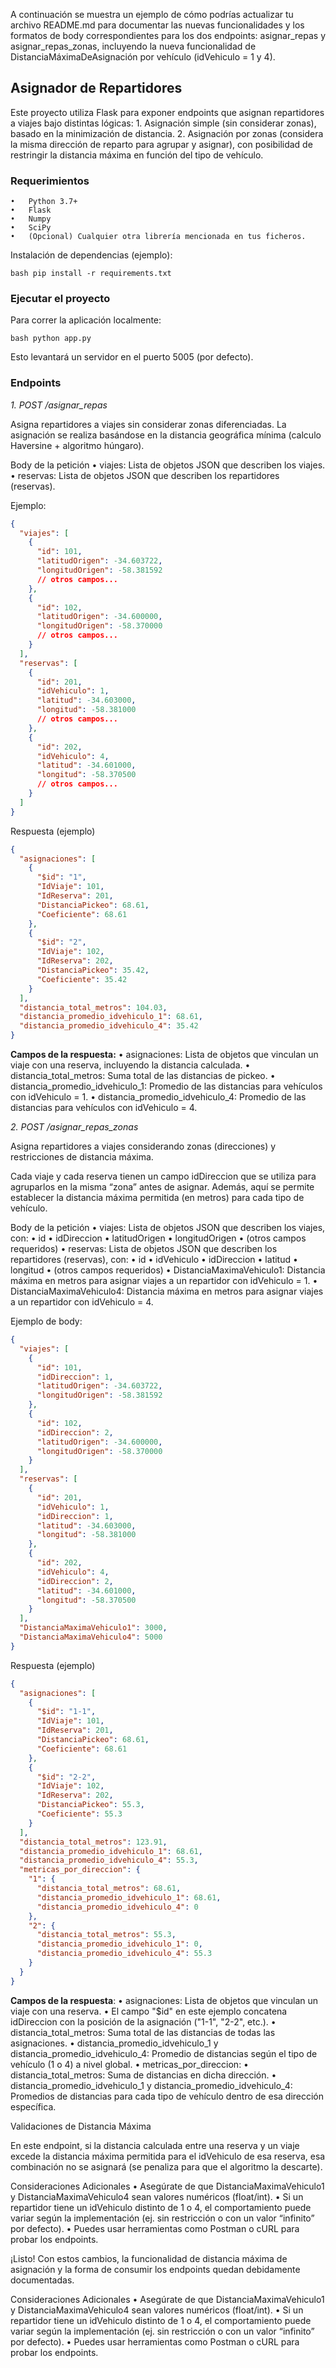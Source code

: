 A continuación se muestra un ejemplo de cómo podrías actualizar tu archivo README.md para documentar las nuevas funcionalidades y los formatos de body correspondientes para los dos endpoints: asignar_repas y asignar_repas_zonas, incluyendo la nueva funcionalidad de DistanciaMáximaDeAsignación por vehículo (idVehiculo = 1 y 4).

## Asignador de Repartidores

Este proyecto utiliza Flask para exponer endpoints que asignan repartidores a viajes bajo distintas lógicas:
	1.	Asignación simple (sin considerar zonas), basado en la minimización de distancia.
	2.	Asignación por zonas (considera la misma dirección de reparto para agrupar y asignar), con posibilidad de restringir la distancia máxima en función del tipo de vehículo.

### Requerimientos
	•	Python 3.7+
	•	Flask
	•	Numpy
	•	SciPy
	•	(Opcional) Cualquier otra librería mencionada en tus ficheros.

Instalación de dependencias (ejemplo):

```bash pip install -r requirements.txt```

### Ejecutar el proyecto

Para correr la aplicación localmente:

```bash python app.py```

Esto levantará un servidor en el puerto 5005 (por defecto).

### Endpoints

*1. POST /asignar_repas*

Asigna repartidores a viajes sin considerar zonas diferenciadas.
La asignación se realiza basándose en la distancia geográfica mínima (calculo Haversine + algoritmo húngaro).

Body de la petición
	•	viajes: Lista de objetos JSON que describen los viajes.
	•	reservas: Lista de objetos JSON que describen los repartidores (reservas).

Ejemplo:
```json 
{
  "viajes": [
    {
      "id": 101,
      "latitudOrigen": -34.603722,
      "longitudOrigen": -58.381592
      // otros campos...
    },
    {
      "id": 102,
      "latitudOrigen": -34.600000,
      "longitudOrigen": -58.370000
      // otros campos...
    }
  ],
  "reservas": [
    {
      "id": 201,
      "idVehiculo": 1,
      "latitud": -34.603000,
      "longitud": -58.381000
      // otros campos...
    },
    {
      "id": 202,
      "idVehiculo": 4,
      "latitud": -34.601000,
      "longitud": -58.370500
      // otros campos...
    }
  ]
}
```

Respuesta (ejemplo)
```json
{
  "asignaciones": [
    {
      "$id": "1",
      "IdViaje": 101,
      "IdReserva": 201,
      "DistanciaPickeo": 68.61,
      "Coeficiente": 68.61
    },
    {
      "$id": "2",
      "IdViaje": 102,
      "IdReserva": 202,
      "DistanciaPickeo": 35.42,
      "Coeficiente": 35.42
    }
  ],
  "distancia_total_metros": 104.03,
  "distancia_promedio_idvehiculo_1": 68.61,
  "distancia_promedio_idvehiculo_4": 35.42
}
```

**Campos de la respuesta:**
	•	asignaciones: Lista de objetos que vinculan un viaje con una reserva, incluyendo la distancia calculada.
	•	distancia_total_metros: Suma total de las distancias de pickeo.
	•	distancia_promedio_idvehiculo_1: Promedio de las distancias para vehículos con idVehiculo = 1.
	•	distancia_promedio_idvehiculo_4: Promedio de las distancias para vehículos con idVehiculo = 4.

*2. POST /asignar_repas_zonas*

Asigna repartidores a viajes considerando zonas (direcciones) y restricciones de distancia máxima.

Cada viaje y cada reserva tienen un campo idDireccion que se utiliza para agruparlos en la misma “zona” antes de asignar.
Además, aquí se permite establecer la distancia máxima permitida (en metros) para cada tipo de vehículo.

Body de la petición
	•	viajes: Lista de objetos JSON que describen los viajes, con:
	•	id
	•	idDireccion
	•	latitudOrigen
	•	longitudOrigen
	•	(otros campos requeridos)
	•	reservas: Lista de objetos JSON que describen los repartidores (reservas), con:
	•	id
	•	idVehiculo
	•	idDireccion
	•	latitud
	•	longitud
	•	(otros campos requeridos)
	•	DistanciaMaximaVehiculo1: Distancia máxima en metros para asignar viajes a un repartidor con idVehiculo = 1.
	•	DistanciaMaximaVehiculo4: Distancia máxima en metros para asignar viajes a un repartidor con idVehiculo = 4.

Ejemplo de body:
```json
{
  "viajes": [
    {
      "id": 101,
      "idDireccion": 1,
      "latitudOrigen": -34.603722,
      "longitudOrigen": -58.381592
    },
    {
      "id": 102,
      "idDireccion": 2,
      "latitudOrigen": -34.600000,
      "longitudOrigen": -58.370000
    }
  ],
  "reservas": [
    {
      "id": 201,
      "idVehiculo": 1,
      "idDireccion": 1,
      "latitud": -34.603000,
      "longitud": -58.381000
    },
    {
      "id": 202,
      "idVehiculo": 4,
      "idDireccion": 2,
      "latitud": -34.601000,
      "longitud": -58.370500
    }
  ],
  "DistanciaMaximaVehiculo1": 3000,
  "DistanciaMaximaVehiculo4": 5000
}
```
Respuesta (ejemplo)
```json
{
  "asignaciones": [
    {
      "$id": "1-1",
      "IdViaje": 101,
      "IdReserva": 201,
      "DistanciaPickeo": 68.61,
      "Coeficiente": 68.61
    },
    {
      "$id": "2-2",
      "IdViaje": 102,
      "IdReserva": 202,
      "DistanciaPickeo": 55.3,
      "Coeficiente": 55.3
    }
  ],
  "distancia_total_metros": 123.91,
  "distancia_promedio_idvehiculo_1": 68.61,
  "distancia_promedio_idvehiculo_4": 55.3,
  "metricas_por_direccion": {
    "1": {
      "distancia_total_metros": 68.61,
      "distancia_promedio_idvehiculo_1": 68.61,
      "distancia_promedio_idvehiculo_4": 0
    },
    "2": {
      "distancia_total_metros": 55.3,
      "distancia_promedio_idvehiculo_1": 0,
      "distancia_promedio_idvehiculo_4": 55.3
    }
  }
}
```
**Campos de la respuesta**:
	•	asignaciones: Lista de objetos que vinculan un viaje con una reserva.
	•	El campo "$id" en este ejemplo concatena idDireccion con la posición de la asignación ("1-1", "2-2", etc.).
	•	distancia_total_metros: Suma total de las distancias de todas las asignaciones.
	•	distancia_promedio_idvehiculo_1 y distancia_promedio_idvehiculo_4: Promedio de distancias según el tipo de vehículo (1 o 4) a nivel global.
	•	metricas_por_direccion:
	•	distancia_total_metros: Suma de distancias en dicha dirección.
	•	distancia_promedio_idvehiculo_1 y distancia_promedio_idvehiculo_4: Promedios de distancias para cada tipo de vehículo dentro de esa dirección específica.

Validaciones de Distancia Máxima

En este endpoint, si la distancia calculada entre una reserva y un viaje excede la distancia máxima permitida para el idVehiculo de esa reserva, esa combinación no se asignará (se penaliza para que el algoritmo la descarte).

Consideraciones Adicionales
	•	Asegúrate de que DistanciaMaximaVehiculo1 y DistanciaMaximaVehiculo4 sean valores numéricos (float/int).
	•	Si un repartidor tiene un idVehiculo distinto de 1 o 4, el comportamiento puede variar según la implementación (ej. sin restricción o con un valor “infinito” por defecto).
	•	Puedes usar herramientas como Postman o cURL para probar los endpoints.

¡Listo! Con estos cambios, la funcionalidad de distancia máxima de asignación y la forma de consumir los endpoints quedan debidamente documentadas.

Consideraciones Adicionales
	•	Asegúrate de que DistanciaMaximaVehiculo1 y DistanciaMaximaVehiculo4 sean valores numéricos (float/int).
	•	Si un repartidor tiene un idVehiculo distinto de 1 o 4, el comportamiento puede variar según la implementación (ej. sin restricción o con un valor “infinito” por defecto).
	•	Puedes usar herramientas como Postman o cURL para probar los endpoints.